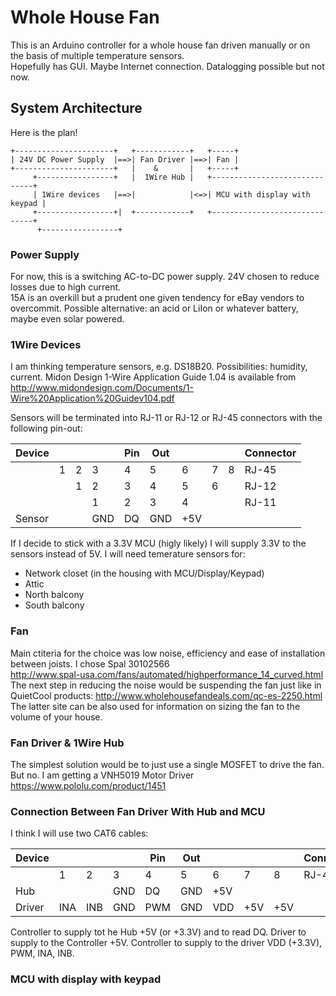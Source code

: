 # Whole House Fan

This is an Arduino controller for a whole house fan driven manually or on the basis of multiple temperature sensors.  
Hopefully has GUI.
Maybe Internet connection.
Datalogging possible but not now.


## System Architecture

Here is the plan!
```
+----------------------+   +------------+   +-----+
| 24V DC Power Supply  |==>| Fan Driver |==>| Fan |
+----------------------+   |    &       |   +-----+
     +-----------------+   |  1Wire Hub |   +------------------------------+
     | 1Wire devices   |==>|            |<=>| MCU with display with keypad |
     +-----------------+|  +------------+   +------------------------------+
      +-----------------+
```

### Power Supply
For now, this is a switching AC-to-DC power supply.  24V chosen to reduce losses due to high current.  
15A is an overkill but a prudent one given tendency for eBay vendors to overcommit.
Possible alternative: an acid or LiIon or whatever battery, maybe even solar powered.

### 1Wire Devices
I am thinking temperature sensors, e.g. DS18B20.  Possibilities: humidity, current.
Midon Design 1-Wire Application Guide  1.04 is available from 
http://www.midondesign.com/Documents/1-Wire%20Application%20Guidev104.pdf

Sensors will be terminated into RJ-11 or RJ-12 or RJ-45 connectors with the following pin-out:

|Device|  |  |  |Pin|Out|   |  |  |Connector|
|------|--|--|--|---|---|---|--|--|-----|
|      |1 |2 |3 |4  |5  |6  |7 |8 |RJ-45|
|      |  |1 |2 |3  |4  |5  |6 |  |RJ-12|
|      |  |  |1 |2  |3  |4  |  |  |RJ-11|
|Sensor|  | |GND|DQ |GND|+5V|  |  ||

If I decide to stick with a 3.3V MCU (higly likely) I will supply 3.3V to the sensors instead of 5V.
I will need temerature sensors for:
  * Network closet (in the housing with MCU/Display/Keypad)
  * Attic
  * North balcony
  * South balcony


### Fan
Main ctiteria for the choice was low noise, efficiency and ease of installation between joists.  I chose Spal 30102566  
http://www.spal-usa.com/fans/automated/highperformance_14_curved.html
The next step in reducing the noise would be suspending the fan just like in QuietCool products:
http://www.wholehousefandeals.com/qc-es-2250.html
The latter site can be also used for information on sizing the fan to the volume of your house.

### Fan Driver & 1Wire Hub
The simplest solution would be to just use a single MOSFET to drive the fan.  But no.  I am getting a VNH5019 Motor Driver
https://www.pololu.com/product/1451

### Connection Between Fan Driver With Hub and MCU
I think I will use two CAT6 cables:

|Device|   |   |   |Pin|Out|   |   |   |Connector|
|------|---|---|---|---|---|---|---|---|-----|
|      |1  |2  |3  |4  |5  |6  |7  |8  |RJ-45|
|Hub   |   |   |GND|DQ |GND|+5V|   |   |     |
|Driver|INA|INB|GND|PWM|GND|VDD|+5V|+5V|     |

Controller to supply tot he Hub +5V (or +3.3V) and to read DQ.
Driver to supply to the Controller +5V.
Controller to supply to the driver VDD (+3.3V), PWM, INA, INB.



### MCU with display with keypad



